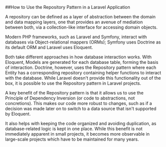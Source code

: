 ##How to Use the Repository Pattern in a Laravel Application

A repository can be defined as a layer of abstraction between the domain and data mapping layers, one that provides an avenue of mediation between both, via a collection-like interface for accessing domain objects.

Modern PHP frameworks, such as Laravel and Symfony, interact with databases via Object-relational mappers (ORMs); Symfony uses Doctrine as its default ORM and Laravel uses Eloquent.

Both take different approaches in how database interaction works. With Eloquent, Models are generated for each database table, forming the basis of interaction. Doctrine, however, uses the Repository pattern where each Entity has a corresponding repository containing helper functions to interact with the database. While Laravel doesn't provide this functionality out of the box, it is possible to use the Repository pattern in Laravel projects.

A key benefit of the Repository pattern is that it allows us to use the Principle of Dependency Inversion (or code to abstractions, not concretions). This makes our code more robust to changes, such as if a decision was made later on to switch to a data source that isn't supported by Eloquent.

It also helps with keeping the code organized and avoiding duplication, as database-related logic is kept in one place. While this benefit is not immediately apparent in small projects, it becomes more observable in large-scale projects which have to be maintained for many years.